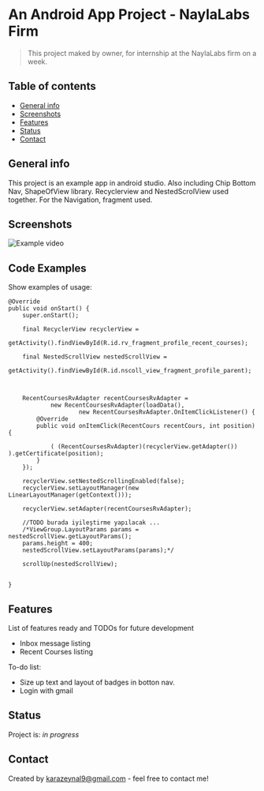 # An Android App Project - NaylaLabs Firm
> This project maked by owner, for internship at the NaylaLabs firm on a week.

## Table of contents
* [General info](#general-info)
* [Screenshots](#screenshots)
* [Features](#features)
* [Status](#status)
* [Contact](#contact)

## General info
This project is an example app in android studio. Also including Chip Bottom Nav, ShapeOfView library. Recyclerview and NestedScrolView used together.
For the Navigation, fragment used.

## Screenshots
![Example video](https://github.com/Zeynal-kara/Drive/blob/main/project/naylap1/01.gif)



## Code Examples
Show examples of usage:


    @Override
    public void onStart() {
        super.onStart();

        final RecyclerView recyclerView =
                getActivity().findViewById(R.id.rv_fragment_profile_recent_courses);

        final NestedScrollView nestedScrollView =
                getActivity().findViewById(R.id.nscoll_view_fragment_profile_parent);



        RecentCoursesRvAdapter recentCoursesRvAdapter =
                new RecentCoursesRvAdapter(loadData(),
                        new RecentCoursesRvAdapter.OnItemClickListener() {
            @Override
            public void onItemClick(RecentCours recentCours, int position) {

                ( (RecentCoursesRvAdapter)(recyclerView.getAdapter()) ).getCertificate(position);
            }
        });

        recyclerView.setNestedScrollingEnabled(false);
        recyclerView.setLayoutManager(new LinearLayoutManager(getContext()));

        recyclerView.setAdapter(recentCoursesRvAdapter);

        //TODO burada iyileştirme yapılacak ...
        /*ViewGroup.LayoutParams params = nestedScrollView.getLayoutParams();
        params.height = 400;
        nestedScrollView.setLayoutParams(params);*/

        scrollUp(nestedScrollView);


    }

## Features
List of features ready and TODOs for future development
* Inbox message listing
* Recent Courses listing

To-do list:
* Size up text and layout of badges in botton nav.
* Login with gmail

## Status
Project is: _in progress_


## Contact
Created by [karazeynal9@gmail.com](mailto:karazeynal9@gmail.com) - feel free to contact me!
